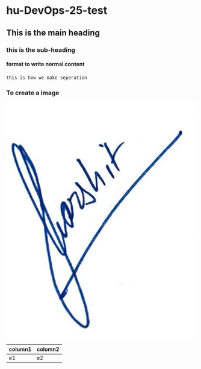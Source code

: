 # hu-DevOps-25-test
## This is the main heading
### this is the sub-heading
#### format to write normal content

````
this is how we make seperation

````
### To create a image
![](./question1/sign-harshit-jindal.JPG)


| column1 | column2 |
|---------|---------|
| e1      | e2      |
